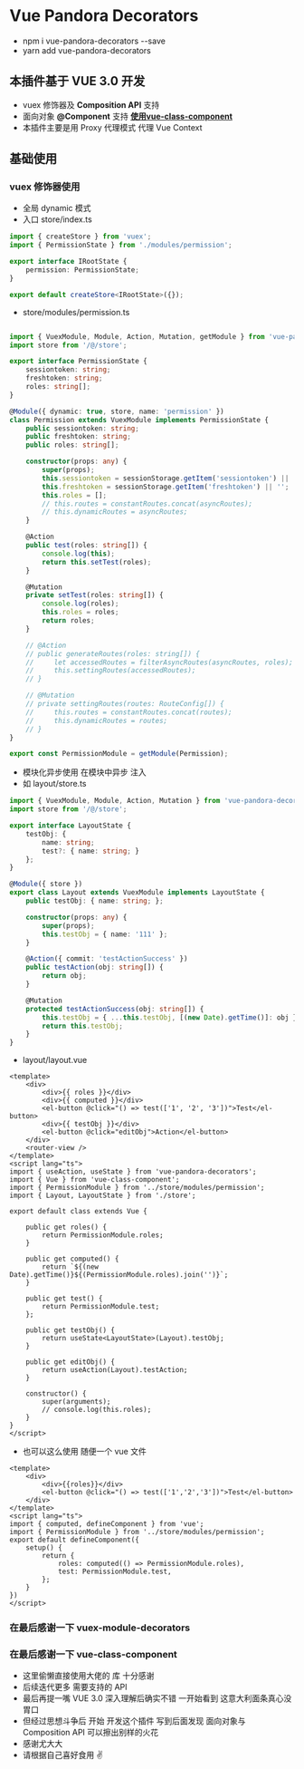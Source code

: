 # Vue Pandora Decorators

* npm i vue-pandora-decorators --save
* yarn add vue-pandora-decorators

## 本插件基于 VUE 3.0 开发
* vuex 修饰器及 **Composition API** 支持
* 面向对象 **@Component** 支持 **[使用vue-class-component](https://github.com/vuejs/vue-class-component)**
* 本插件主要是用 Proxy 代理模式 代理 Vue Context

## 基础使用

### vuex 修饰器使用
* 全局 dynamic 模式
* 入口 store/index.ts
```typescript
import { createStore } from 'vuex';
import { PermissionState } from './modules/permission';

export interface IRootState {
    permission: PermissionState;
}

export default createStore<IRootState>({});
```
* store/modules/permission.ts
```typescript

import { VuexModule, Module, Action, Mutation, getModule } from 'vue-pandora-decorators';
import store from '/@/store';

export interface PermissionState {
    sessiontoken: string;
    freshtoken: string;
    roles: string[];
}

@Module({ dynamic: true, store, name: 'permission' })
class Permission extends VuexModule implements PermissionState {
    public sessiontoken: string;
    public freshtoken: string;
    public roles: string[];

    constructor(props: any) {
        super(props);
        this.sessiontoken = sessionStorage.getItem('sessiontoken') || '';
        this.freshtoken = sessionStorage.getItem('freshtoken') || '';
        this.roles = [];
        // this.routes = constantRoutes.concat(asyncRoutes);
        // this.dynamicRoutes = asyncRoutes;
    }

    @Action
    public test(roles: string[]) {
        console.log(this);
        return this.setTest(roles);
    }

    @Mutation
    private setTest(roles: string[]) {
        console.log(roles);
        this.roles = roles;
        return roles;
    }

    // @Action
    // public generateRoutes(roles: string[]) {
    //     let accessedRoutes = filterAsyncRoutes(asyncRoutes, roles);
    //     this.settingRoutes(accessedRoutes);
    // }

    // @Mutation
    // private settingRoutes(routes: RouteConfig[]) {
    //     this.routes = constantRoutes.concat(routes);
    //     this.dynamicRoutes = routes;
    // }
}

export const PermissionModule = getModule(Permission);
```

* 模块化异步使用 在模块中异步 注入
* 如 layout/store.ts

```typescript
import { VuexModule, Module, Action, Mutation } from 'vue-pandora-decorators';
import store from '/@/store';

export interface LayoutState {
    testObj: {
        name: string;
        test?: { name: string; }
    };
}

@Module({ store })
export class Layout extends VuexModule implements LayoutState {
    public testObj: { name: string; };

    constructor(props: any) {
        super(props);
        this.testObj = { name: '111' };
    }

    @Action({ commit: 'testActionSuccess' })
    public testAction(obj: string[]) {
        return obj;
    }

    @Mutation
    protected testActionSuccess(obj: string[]) {
        this.testObj = { ...this.testObj, [(new Date).getTime()]: obj };
        return this.testObj;
    }
}
```

* layout/layout.vue

```vue
<template>
    <div>
        <div>{{ roles }}</div>
        <div>{{ computed }}</div>
        <el-button @click="() => test(['1', '2', '3'])">Test</el-button>
        <div>{{ testObj }}</div>
        <el-button @click="editObj">Action</el-button>
    </div>
    <router-view />
</template>
<script lang="ts">
import { useAction, useState } from 'vue-pandora-decorators';
import { Vue } from 'vue-class-component';
import { PermissionModule } from '../store/modules/permission';
import { Layout, LayoutState } from './store';

export default class extends Vue {

    public get roles() {
        return PermissionModule.roles;
    }

    public get computed() {
        return `${(new Date).getTime()}${(PermissionModule.roles).join('')}`;
    }

    public get test() {
        return PermissionModule.test;
    };

    public get testObj() {
        return useState<LayoutState>(Layout).testObj;
    }

    public get editObj() {
        return useAction(Layout).testAction;
    }

    constructor() {
        super(arguments);
        // console.log(this.roles);
    }
}
</script>
```

* 也可以这么使用 随便一个 vue 文件
```vue
<template>
    <div>
        <div>{{roles}}</div>
        <el-button @click="() => test(['1','2','3'])">Test</el-button>
    </div>
</template>
<script lang="ts">
import { computed, defineComponent } from 'vue';
import { PermissionModule } from '../store/modules/permission';
export default defineComponent({
    setup() {
        return {
            roles: computed(() => PermissionModule.roles),
            test: PermissionModule.test,
        };
    }
})
</script>
```

### 在最后感谢一下 vuex-module-decorators
### 在最后感谢一下 vue-class-component
* 这里偷懒直接使用大佬的 库 十分感谢
* 后续迭代更多 需要支持的 API
* 最后再提一嘴 VUE 3.0 深入理解后确实不错 一开始看到 这意大利面条真心没胃口 
* 但经过思想斗争后 开始 开发这个插件 写到后面发现 面向对象与 Composition API 可以擦出别样的火花
* 感谢尤大大
* 请根据自己喜好食用 ✌️
